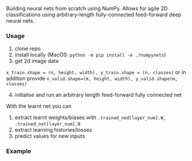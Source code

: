 Building neural nets from scratch using NumPy. Allows for agile 2D classifications using arbitrary-length fully-connected feed-forward deep neural nets.

### Usage
1) clone repo
2) install locally (MacOS: `python -m pip install -e ./numpynets`)
3) get 2d image data 

`x_train.shape = (n, height, width), y_train.shape = (n, classes)` or in addition provide `x_valid.shape=(m, height, width), y_valid.shape(m, classes)`

4) initialise and run an arbitrary length feed-forward fully connected net

With the learnt net you can 
1) extract learnt weights/biases with `.trained_ned[layer_num].W`, `.trained_net[layer_num].B`
2) extract learning histories/losses
3) predict values for new inputs

### Example

